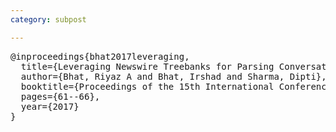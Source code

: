 ```yaml
---
category: subpost

---
```


<pre>
@inproceedings{bhat2017leveraging,
  title={Leveraging Newswire Treebanks for Parsing Conversational Data with Argument Scrambling},
  author={Bhat, Riyaz A and Bhat, Irshad and Sharma, Dipti},
  booktitle={Proceedings of the 15th International Conference on Parsing Technologies},
  pages={61--66},
  year={2017}
}
</pre>
